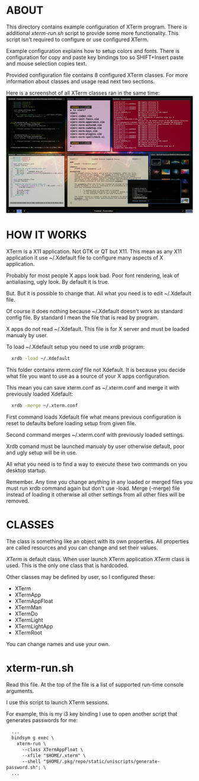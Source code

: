 # ABOUT

  This directory contains example configuration of XTerm program.
  There is additional *xterm-run.sh* script to provide some more
  functionality. This script isn't required to configure or use 
  configured XTerm.

  Example configuration explains how to setup colors and fonts.
  There is configuration for copy and paste key bindings too
  so SHIFT+Insert paste and mouse selection copies text.

  Provided configuration file contains 8 configured XTerm classes.
  For more information about classes and usage read next two sections.

  Here is a screenshot of all XTerm classes ran in the same time:
  ![screenshot](https://github.com/WikanGita/Education-Examples/blob/main/XTerm/screenshot.jpg)

# HOW IT WORKS

  XTerm is a X11 application. Not GTK or QT but X11.
  This mean as any X11 application it use ~/.Xdefault
  file to configure many aspects of X application.

  Probably for most people X apps look bad. Poor font rendering,
  leak of antialiasing, ugly look. By default it is true.

  But. But it is possible to change that. All what you need
  is to edit ~/.Xdefault file.

  Of course it does nothing because ~/.Xdefault doesn't work
  as standard config file. By standard I mean the file that is read
  by program.

  X apps do not read ~/.Xdefault. This file is for X server and must
  be loaded manualy by user.

  To load ~/.Xdefault setup you need to use *xrdb* program:

  ```sh
    xrdb -load ~/.Xdefault
  ```

  This folder contains *xterm.conf* file not Xdefault. It is
  because you decide what file you want to use as a source
  of your X apps configuration.

  This mean you can save xterm.conf as ~/.xterm.conf and merge
  it with previously loaded Xdefault:

  ```sh
    xrdb -merge ~/.xterm.conf
  ```

  First command loads Xdefault file what means previous
  configuration is reset to defaults before loading setup from 
  given file.

  Second command merges ~/.xterm.conf with previously loaded
  settings.

  Xrdb comand must be launched manualy by user otherwise default,
  poor and ugly setup will be in use. 

  All what you need is to find a way to execute these two commands
  on you desktop startup.

  Remember. Any time you change anything in any loaded or merged
  files you must run xrdb command again but don't use -load.
  Merge (-merge) file instead of loading it otherwise all other
  settings from all other files will be removed.

# CLASSES

  The class is something like an object with its own properties.
  All properties are called resources and you can change and set
  their values.

  *XTerm* is default class. When user launch XTerm application
  *XTerm* class is used. This is the only one class that is hardcoded.

  Other classes may be defined by user, so I configured these:
  - XTerm
  - XTermApp
  - XTermAppFloat
  - XTermMan
  - XTermDo
  - XTermLight
  - XTermLightApp
  - XTermRoot

  You can change names and use your own.

# xterm-run.sh

  Read this file. At the top of the file is a list of supported
  run-time console arguments.

  I use this script to launch XTerm sessions.

  For example, this is my i3 key binding I use to open another
  script that generates passwords for me:

  ```
    ...
    bindsym g exec \
      xterm-run \
        --class XTermAppFloat \
        --xfile "$HOME/.xterm" \
        --shell "$HOME/.pkg/repo/static/uniscripts/generate-password.sh"; \
    ...
  ```

